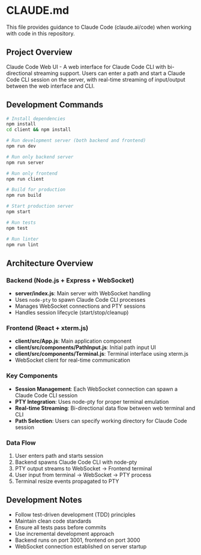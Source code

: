 # CLAUDE.md

This file provides guidance to Claude Code (claude.ai/code) when working with code in this repository.

## Project Overview

Claude Code Web UI - A web interface for Claude Code CLI with bi-directional streaming support. Users can enter a path and start a Claude Code CLI session on the server, with real-time streaming of input/output between the web interface and CLI.

## Development Commands

```bash
# Install dependencies
npm install
cd client && npm install

# Run development server (both backend and frontend)
npm run dev

# Run only backend server
npm run server

# Run only frontend
npm run client

# Build for production
npm run build

# Start production server
npm start

# Run tests
npm test

# Run linter
npm run lint
```

## Architecture Overview

### Backend (Node.js + Express + WebSocket)
- **server/index.js**: Main server with WebSocket handling
- Uses `node-pty` to spawn Claude Code CLI processes
- Manages WebSocket connections and PTY sessions
- Handles session lifecycle (start/stop/cleanup)

### Frontend (React + xterm.js)
- **client/src/App.js**: Main application component
- **client/src/components/PathInput.js**: Initial path input UI
- **client/src/components/Terminal.js**: Terminal interface using xterm.js
- WebSocket client for real-time communication

### Key Components
- **Session Management**: Each WebSocket connection can spawn a Claude Code CLI session
- **PTY Integration**: Uses node-pty for proper terminal emulation
- **Real-time Streaming**: Bi-directional data flow between web terminal and CLI
- **Path Selection**: Users can specify working directory for Claude Code session

### Data Flow
1. User enters path and starts session
2. Backend spawns Claude Code CLI with node-pty
3. PTY output streams to WebSocket → Frontend terminal
4. User input from terminal → WebSocket → PTY process
5. Terminal resize events propagated to PTY

## Development Notes

- Follow test-driven development (TDD) principles
- Maintain clean code standards
- Ensure all tests pass before commits
- Use incremental development approach
- Backend runs on port 3001, frontend on port 3000
- WebSocket connection established on server startup